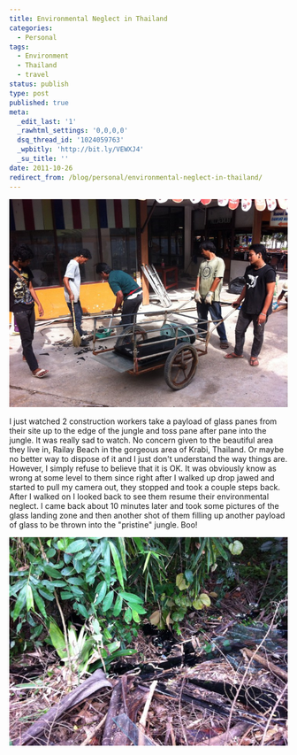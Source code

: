 ```yaml
---
title: Environmental Neglect in Thailand
categories:
  - Personal
tags:
  - Environment
  - Thailand
  - travel
status: publish
type: post
published: true
meta:
  _edit_last: '1'
  _rawhtml_settings: '0,0,0,0'
  dsq_thread_id: '1024059763'
  _wpbitly: 'http://bit.ly/VEWXJ4'
  _su_title: ''
date: 2011-10-26
redirect_from: /blog/personal/environmental-neglect-in-thailand/
---
```

![](thai-glass.jpg)

I just watched 2 construction workers take a payload of glass panes from their site up to the edge of the jungle and toss pane after pane into the jungle. It was really sad to watch. No concern given to the beautiful area they live in, Railay Beach in the gorgeous area of Krabi, Thailand. Or maybe no better way to dispose of it and I just don't understand the way things are. However, I simply refuse to believe that it is OK. It was obviously know as wrong at some level to them since right after I walked up drop jawed and started to pull my camera out, they stopped and took a couple steps back. After I walked on I looked back to see them resume their environmental neglect. I came back about 10 minutes later and took some pictures of the glass landing zone and then another shot of them filling up another payload of glass to be thrown into the "pristine" jungle. Boo!

![](thai-glass-2.jpg)
